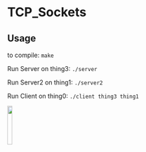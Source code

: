 # TCP_Sockets

## Usage

to compile:
`make`

Run Server on thing3:
`./server`

Run Server2 on thing1:
`./server2`

Run Client on thing0:
`./client thing3 thing1`

<img src="https://user-images.githubusercontent.com/8108203/67911880-1a638600-fb56-11e9-9352-2b49b5afa068.png" width="15%"></img> 


